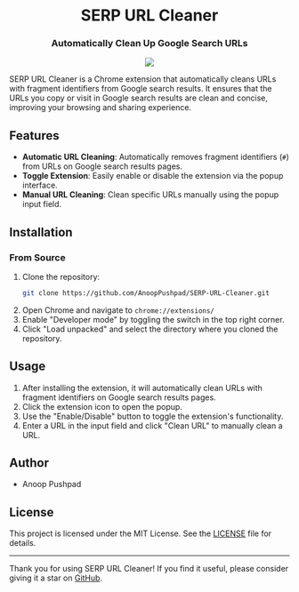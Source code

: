 <h1 align="center">SERP URL Cleaner</h1>
<h3 align="center">Automatically Clean Up Google Search URLs</h3>
<p align="center">
  <img src="https://i.imgur.com/PqfU0yt.png" />
</p>
SERP URL Cleaner is a Chrome extension that automatically cleans URLs with fragment identifiers from Google search results. It ensures that the URLs you copy or visit in Google search results are clean and concise, improving your browsing and sharing experience.

## Features

- **Automatic URL Cleaning**: Automatically removes fragment identifiers (`#`) from URLs on Google search results pages.
- **Toggle Extension**: Easily enable or disable the extension via the popup interface.
- **Manual URL Cleaning**: Clean specific URLs manually using the popup input field.

## Installation
<!---
### From Chrome Web Store

(May be uploaded in the near future)
-->
### From Source

1. Clone the repository:
    ```bash
    git clone https://github.com/AnoopPushpad/SERP-URL-Cleaner.git
    ```
2. Open Chrome and navigate to `chrome://extensions/`
3. Enable "Developer mode" by toggling the switch in the top right corner.
4. Click "Load unpacked" and select the directory where you cloned the repository.

## Usage

1. After installing the extension, it will automatically clean URLs with fragment identifiers on Google search results pages.
2. Click the extension icon to open the popup.
3. Use the "Enable/Disable" button to toggle the extension's functionality.
4. Enter a URL in the input field and click "Clean URL" to manually clean a URL.

## Author

- Anoop Pushpad

## License

This project is licensed under the MIT License. See the [LICENSE](LICENSE) file for details.

---


Thank you for using SERP URL Cleaner! If you find it useful, please consider giving it a star on [GitHub](https://github.com/AnoopPushpad/SERP-URL-Cleaner).
